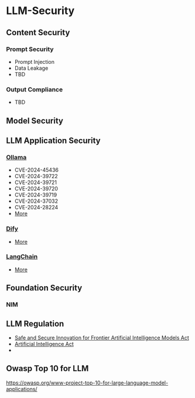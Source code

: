# LLM-Security

## Content Security

### Prompt Security

- Prompt Injection
- Data Leakage
- TBD

### Output Compliance

- TBD

## Model Security

## LLM Application Security

### [Ollama](https://github.com/ollama/ollama)

- CVE-2024-45436
- CVE-2024-39722
- CVE-2024-39721
- CVE-2024-39720
- CVE-2024-39719
- CVE-2024-37032
- CVE-2024-28224
- [More](https://cve.mitre.org/cgi-bin/cvekey.cgi?keyword=ollama)

### [Dify](https://github.com/langgenius/dify)

- [More](https://cve.mitre.org/cgi-bin/cvekey.cgi?keyword=dify)

### [LangChain](https://github.com/langchain-ai/langchain)

- [More](https://cve.mitre.org/cgi-bin/cvekey.cgi?keyword=langchain)

## Foundation Security

### NIM

## LLM Regulation

- [Safe and Secure Innovation for Frontier Artificial Intelligence Models Act](https://en.wikipedia.org/wiki/Safe_and_Secure_Innovation_for_Frontier_Artificial_Intelligence_Models_Act)
- [Artificial Intelligence Act](https://eur-lex.europa.eu/legal-content/EN/TXT/?uri=CELEX%3A32024R1689)
- 

## Owasp Top 10 for LLM

https://owasp.org/www-project-top-10-for-large-language-model-applications/
